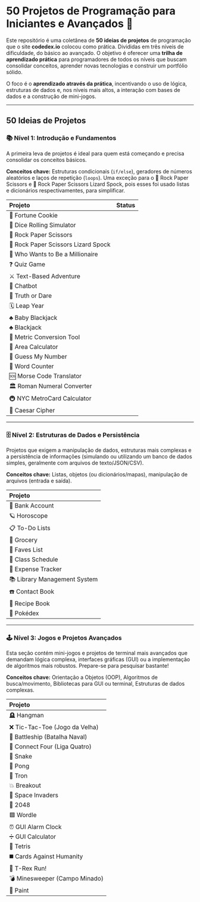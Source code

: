 # 50 Projetos de Programação para Iniciantes e Avançados 🚀

Este repositório é uma coletânea de **50 ideias de projetos** de programação que o site **codedex.io**  colocou como prática. Divididas em três níveis de dificuldade, do básico ao avançado. O objetivo é oferecer uma **trilha de aprendizado prática** para programadores de todos os níveis que buscam consolidar conceitos, aprender novas tecnologias e construir um portfólio sólido.

O foco é o **aprendizado através da prática**, incentivando o uso de lógica, estruturas de dados e, nos níveis mais altos, a interação com bases de dados e a construção de mini-jogos.

---

## 50 Ideias de Projetos

### 📚 Nível 1: Introdução e Fundamentos

A primeira leva de projetos é ideal para quem está começando e precisa consolidar os conceitos básicos.

**Conceitos chave:** Estruturas condicionais (`if/else`), geradores de números aleatórios e laços de repetição (`loops`). Uma exceção para o 🫱 Rock Paper Scissors e 🫱 Rock Paper Scissors Lizard Spock, pois esses foi usado listas e dicionários respectivamentes, para simplificar.

| Projeto | Status |
| :--- | :---: |
| 🥠 Fortune Cookie |
| 🎲 Dice Rolling Simulator |
| 🫱 Rock Paper Scissors |
| 🫱 Rock Paper Scissors Lizard Spock |
| 🤑 Who Wants to Be a Millionaire |
| ❓ Quiz Game | |
| ⚔️ Text-Based Adventure | |
| 🤖 Chatbot | |
| 🙈 Truth or Dare | |
| 🗓 Leap Year | |
| ♣️ Baby Blackjack | |
| ♣️ Blackjack | |
| 📏 Metric Conversion Tool | |
| 📐 Area Calculator | |
| 🔢 Guess My Number | |
| 🔡 Word Counter | |
| 🆘 Morse Code Translator | |
| 🏛 Roman Numeral Converter | |
| 🚇 NYC MetroCard Calculator | |
| 🔐 Caesar Cipher | |

---

### 🗄️ Nível 2: Estruturas de Dados e Persistência

Projetos que exigem a manipulação de dados, estruturas mais complexas e a persistência de informações (simulando ou utilizando um banco de dados simples, geralmente com arquivos de texto/JSON/CSV).

**Conceitos chave:** Listas, objetos (ou dicionários/mapas), manipulação de arquivos (entrada e saída).

| Projeto |
| :--- |
| 🏦 Bank Account |
| 🪐 Horoscope |
| 📋 To-Do Lists |
| 🛒 Grocery |
| 💖 Faves List |
| 📝 Class Schedule |
| 💸 Expense Tracker |
| 📚 Library Management System |
| ☎️ Contact Book |
| 🍲 Recipe Book |
| 🔎 Pokédex |

---

### 🕹️ Nível 3: Jogos e Projetos Avançados

Esta seção contém mini-jogos e projetos de terminal mais avançados que demandam lógica complexa, interfaces gráficas (GUI) ou a implementação de algoritmos mais robustos. Prepare-se para pesquisar bastante!

**Conceitos chave:** Orientação a Objetos (OOP), Algoritmos de busca/movimento, Bibliotecas para GUI ou terminal, Estruturas de dados complexas.

| Projeto |
| :--- |
| 🪦 Hangman |
| ❌ Tic-Tac-Toe (Jogo da Velha) |
| 🚢 Battleship (Batalha Naval) |
| 🔴 Connect Four (Liga Quatro) |
| 🐍 Snake |
| 🏓 Pong |
| 💨 Tron |
| 💥 Breakout |
| 👾 Space Invaders |
| 🧠 2048 |
| 🟩 Wordle |
| ⏰ GUI Alarm Clock |
| ➗ GUI Calculator |
| 🧱 Tetris |
| ◼️ Cards Against Humanity |
| 🦖 T-Rex Run! |
| 💣 Minesweeper (Campo Minado) |
| 🎨 Paint |
